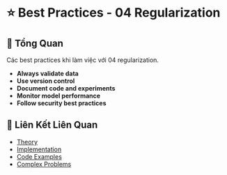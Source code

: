 # ⭐ Best Practices - 04 Regularization

## 🎯 Tổng Quan

Các best practices khi làm việc với 04 regularization.

- **Always validate data**
- **Use version control**
- **Document code and experiments**
- **Monitor model performance**
- **Follow security best practices**

## 🔗 Liên Kết Liên Quan

- [Theory](./THEORY_04_regularization.md)
- [Implementation](./IMPLEMENTATION_04_regularization.md)
- [Code Examples](./CODE_EXAMPLES_04_regularization.md)
- [Complex Problems](./COMPLEX_PROBLEMS.md)
